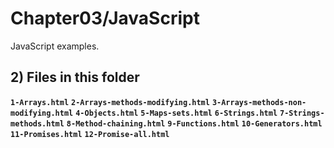# Chapter03/JavaScript

JavaScript examples.

## 2) Files in this folder

__`1-Arrays.html`__
__`2-Arrays-methods-modifying.html`__
__`3-Arrays-methods-non-modifying.html`__
__`4-Objects.html`__
__`5-Maps-sets.html`__
__`6-Strings.html`__
__`7-Strings-methods.html`__
__`8-Method-chaining.html`__
__`9-Functions.html`__
__`10-Generators.html`__
__`11-Promises.html`__
__`12-Promise-all.html`__

